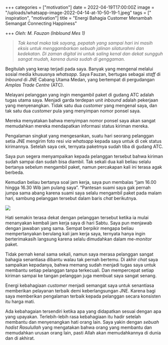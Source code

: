 +++
categories = ["motivation"]
date = 2022-04-19T17:00:00Z
image = "/uploads/whatsapp-image-2022-04-14-at-10-50-19-1.jpeg"
tags = [" inspiration", "motivation"]
title = "Energi Bahagia Customer Menambah Semangat Connecting Happiness"

+++
_Oleh: M. Fauzan (Inblound Mes 1)_

> _Tak kenal maka tak sayang, pepatah yang sampai hari ini masih eksis untuk menggambarkan sebuah jalinan silaturahmi dan kedekatan. Di zaman digital ini untuk saling kenal dan dekat sungguh sangat mudah, karena dunia sudah di genggaman._

Begitulah yang kerap terjadi pada saya. Banyak yang mengenal melalui sosial media khususnya _whatsapp_. Saya Fauzan, bertugas sebagai _staff_ di _Inbound_ di JNE Cabang Utama Medan, yang bertempat di pergudangan _Amplas Trade Centre_ (ATC).

Melayani pelanggan yang ingin mengambil paket di gudang ATC adalah tugas utama saya. Menjadi garda terdepan unit _inbound_ adalah pekerjaan yang menyenangkan. Tidak satu dua _customer_ yang mengenal saya, dan tak satu dua _customer_ pula yang menyimpan nomor ponsel saya.

Mereka menyatakan bahwa menyimpan nomor ponsel saya akan sangat memudahkan mereka mendapatkan informasi status kiriman mereka.

Pengalaman singkat yang mengesankan, suatu hari seorang pelanggan setia JNE mengirim foto resi _via whatsapp_ kepada saya untuk di cek status kirimannya. Setelah saya cek, ternyata paketmya sudah tiba di gudang ATC.

Saya pun segera menyampaikan kepada pelanggan tersebut bahwa kiriman sudah sampai dan sudah bisa diambil. Tak sekali dua kali beliau selalu bertanya sebelum mengambil paket, namun percakapan kali ini terasa agak berbeda.

Kemudian beliau bertanya soal jam kerja, saya pun membalas “jam 16.00 hingga 16.30 Wib jam pulang saya”. “Pantesan suami saya gak pernah jumpa sama abang karena suami saya selalu mengambil paket pada malam hari, sambung pelanggan tersebut dalam baris _chat_ berikutnya.

![](/uploads/whatsapp-image-2022-04-14-at-10-44-43.jpeg)

Hati semakin terasa dekat dengan pelanggan tersebut ketika ia mulai menanyakan kembali jam kerja saya di hari Sabtu. Saya pun menjawab dengan jawaban yang sama. Sempat berpikir mengapa beliau mempertanyakan berulang kali jam kerja saya, ternyata hanya ingin berterimakasih langsung karena selalu dimudahkan dalam me-_monitor_ paket.

Tidak pernah kenal sama sekali, namun saya merasa pelanggan sangat bahagia senantiasa dibantu walau tak pernah bertemu. Di akhir _chat_ saya sampaikan kepadanya, bahwa memang sudah menjadi tugas saya untuk membantu setiap pelanggan tanpa terkecuali. Dan mempercepat setiap kiriman sampai ke tangan pelanggan juga membuat saya sangat senang.

Energi kebahagiaan _customer_ menjadi semangat saya untuk senantiasa memberikan pelayanan terbaik demi keberlangsungan JNE. Karena bagi saya memberikan pengalaman terbaik kepada pelanggan secara konsisten itu harga mati.

Ada kebahagaian tersendiri ketika apa yang didapatkan sesuai dengan apa yang upayakan. Terlebih-lebih rasa kebahagiaan itu hadir setelah membantu dan menyenangkan hati orang lain. Saya yakin dengan _sebuah hadist Rasulullah_ yang mengatakan bahwa orang yang membantu dan memudahkan urusan orang lain, pasti Allah akan memudahkannya di dunia dan di akhirat.